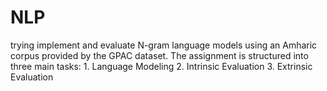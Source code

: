 # NLP
trying implement and evaluate N-gram language models using an Amharic corpus provided by the GPAC dataset.   The assignment is structured into three main tasks: 1. Language Modeling 2. Intrinsic Evaluation 3. Extrinsic Evaluation
